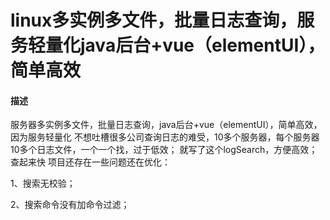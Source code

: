 # linux多实例多文件，批量日志查询，服务轻量化java后台+vue（elementUI），简单高效

#### 描述
服务器多实例多文件，批量日志查询，java后台+vue（elementUI），简单高效，因为服务轻量化
不想吐槽很多公司查询日志的难受，10多个服务器，每个服务器10多个日志文件，一个一个找，过于低效；
就写了这个logSearch，方便高效；查起来快
项目还存在一些问题还在优化：

1、搜索无校验；

2、搜索命令没有加命令过滤；
